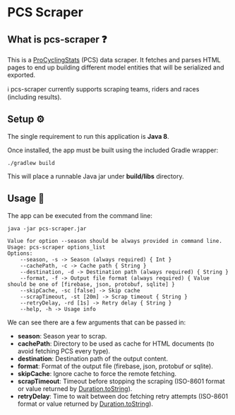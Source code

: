 # PCS Scraper

## What is pcs-scraper ❓

This is a [ProCyclingStats](https://www.procyclingstats.com/) (PCS) data scraper. It fetches and parses HTML pages to
end up building different model entities that will be serialized and exported.

ℹ️&nbsp;pcs-scraper currently supports scraping teams, riders and races (including results).

## Setup ⚙️

The single requirement to run this application is **Java 8**.

Once installed, the app must be built using the included Gradle wrapper:

```shell
./gradlew build
```

This will place a runnable Java jar under **build/libs** directory.

## Usage 📙

The app can be executed from the command line:

```shell
java -jar pcs-scraper.jar
```

```shell
Value for option --season should be always provided in command line.
Usage: pcs-scraper options_list
Options: 
    --season, -s -> Season (always required) { Int }
    --cachePath, -c -> Cache path { String }
    --destination, -d -> Destination path (always required) { String }
    --format, -f -> Output file format (always required) { Value should be one of [firebase, json, protobuf, sqlite] }
    --skipCache, -sc [false] -> Skip cache
    --scrapTimeout, -st [20m] -> Scrap timeout { String }
    --retryDelay, -rd [1s] -> Retry delay { String } 
    --help, -h -> Usage info
```

We can see there are a few arguments that can be passed in:

- **season**: Season year to scrap.
- **cachePath**: Directory to be used as cache for HTML documents (to avoid fetching PCS every type).
- **destination**: Destination path of the output content.
- **format**: Format of the output file (firebase, json, protobuf or sqlite).
- **skipCache**: Ignore cache to force the remote fetching.
- **scrapTimeout**: Timeout before stopping the scraping (ISO-8601 format or value returned by [Duration.toString](https://kotlinlang.org/api/latest/jvm/stdlib/kotlin.time/-duration/to-string.html)).
- **retryDelay**: Time to wait between doc fetching retry attempts (ISO-8601 format or value returned by [Duration.toString](https://kotlinlang.org/api/latest/jvm/stdlib/kotlin.time/-duration/to-string.html)).
